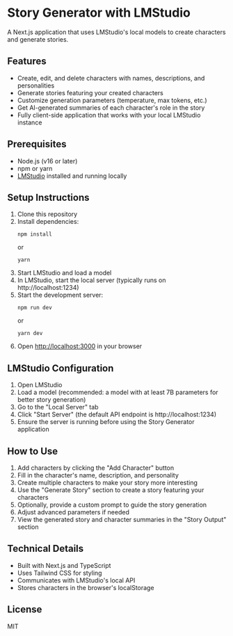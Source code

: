 # Story Generator with LMStudio

A Next.js application that uses LMStudio's local models to create characters and generate stories.

## Features

- Create, edit, and delete characters with names, descriptions, and personalities
- Generate stories featuring your created characters
- Customize generation parameters (temperature, max tokens, etc.)
- Get AI-generated summaries of each character's role in the story
- Fully client-side application that works with your local LMStudio instance

## Prerequisites

- Node.js (v16 or later)
- npm or yarn
- [LMStudio](https://lmstudio.ai/) installed and running locally

## Setup Instructions

1. Clone this repository
2. Install dependencies:
   ```
   npm install
   ```
   or
   ```
   yarn
   ```
3. Start LMStudio and load a model
4. In LMStudio, start the local server (typically runs on http://localhost:1234)
5. Start the development server:
   ```
   npm run dev
   ```
   or
   ```
   yarn dev
   ```
6. Open [http://localhost:3000](http://localhost:3000) in your browser

## LMStudio Configuration

1. Open LMStudio
2. Load a model (recommended: a model with at least 7B parameters for better story generation)
3. Go to the "Local Server" tab
4. Click "Start Server" (the default API endpoint is http://localhost:1234)
5. Ensure the server is running before using the Story Generator application

## How to Use

1. Add characters by clicking the "Add Character" button
2. Fill in the character's name, description, and personality
3. Create multiple characters to make your story more interesting
4. Use the "Generate Story" section to create a story featuring your characters
5. Optionally, provide a custom prompt to guide the story generation
6. Adjust advanced parameters if needed
7. View the generated story and character summaries in the "Story Output" section

## Technical Details

- Built with Next.js and TypeScript
- Uses Tailwind CSS for styling
- Communicates with LMStudio's local API
- Stores characters in the browser's localStorage

## License

MIT
